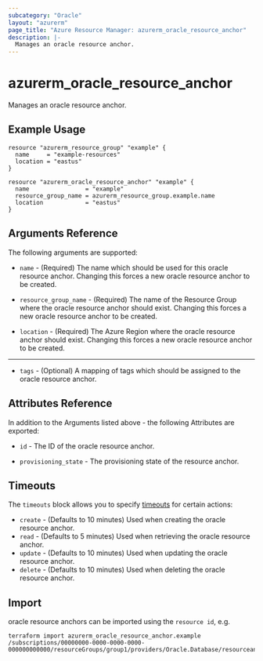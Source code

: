 ```yaml
---
subcategory: "Oracle"
layout: "azurerm"
page_title: "Azure Resource Manager: azurerm_oracle_resource_anchor"
description: |-
  Manages an oracle resource anchor.
---
```


# azurerm_oracle_resource_anchor

Manages an oracle resource anchor.

## Example Usage

```hcl
resource "azurerm_resource_group" "example" {
  name     = "example-resources"
  location = "eastus"
}

resource "azurerm_oracle_resource_anchor" "example" {
  name                = "example"
  resource_group_name = azurerm_resource_group.example.name
  location            = "eastus"
}
```

## Arguments Reference

The following arguments are supported:

* `name` - (Required) The name which should be used for this oracle resource anchor. Changing this forces a new oracle resource anchor to be created.

* `resource_group_name` - (Required) The name of the Resource Group where the oracle resource anchor should exist. Changing this forces a new oracle resource anchor to be created.

* `location` - (Required) The Azure Region where the oracle resource anchor should exist. Changing this forces a new oracle resource anchor to be created.

---

* `tags` - (Optional) A mapping of tags which should be assigned to the oracle  resource anchor.

## Attributes Reference

In addition to the Arguments listed above - the following Attributes are exported: 

* `id` - The ID of the oracle resource anchor.

* `provisioning_state` - The provisioning state of the resource anchor.

## Timeouts

The `timeouts` block allows you to specify [timeouts](https://developer.hashicorp.com/terraform/language/resources/configure#define-operation-timeouts) for certain actions:

* `create` - (Defaults to 10 minutes) Used when creating the oracle  resource anchor.
* `read` - (Defaults to 5 minutes) Used when retrieving the oracle resource anchor.
* `update` - (Defaults to 10 minutes) Used when updating the oracle resource anchor.
* `delete` - (Defaults to 10 minutes) Used when deleting the oracle resource anchor.

## Import

oracle resource anchors can be imported using the `resource id`, e.g.

```shell
terraform import azurerm_oracle_resource_anchor.example /subscriptions/00000000-0000-0000-0000-000000000000/resourceGroups/group1/providers/Oracle.Database/resourceanchors/example
```
